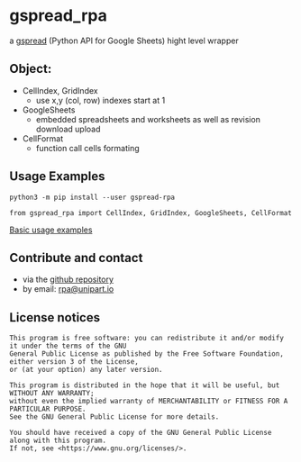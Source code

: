 # gspread_rpa

 a [gspread](https://docs.gspread.org/en/latest/) (Python API for Google Sheets) hight level wrapper

## Object:

* CellIndex, GridIndex
  * use x,y (col, row) indexes start at 1
* GoogleSheets
  * embedded spreadsheets and worksheets as well as revision download upload
* CellFormat
  * function call cells formating

## Usage Examples

```
python3 -m pip install --user gspread-rpa
```

```
from gspread_rpa import CellIndex, GridIndex, GoogleSheets, CellFormat

```

 [Basic usage examples](src/gspread_rpa/demo/)


## Contribute and contact

* via the [github repository](https://github.com/unipartdigital/gspread_rpa)
* by email: <rpa@unipart.io>

## License notices

```
This program is free software: you can redistribute it and/or modify it under the terms of the GNU
General Public License as published by the Free Software Foundation, either version 3 of the License,
or (at your option) any later version.

This program is distributed in the hope that it will be useful, but WITHOUT ANY WARRANTY;
without even the implied warranty of MERCHANTABILITY or FITNESS FOR A PARTICULAR PURPOSE.
See the GNU General Public License for more details.

You should have received a copy of the GNU General Public License along with this program.
If not, see <https://www.gnu.org/licenses/>.
```
